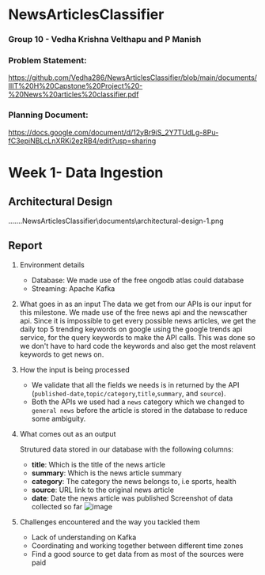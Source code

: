 # NewsArticlesClassifier

### Group 10 - **Vedha Krishna Velthapu and P Manish**

### Problem Statement:

https://github.com/Vedha286/NewsArticlesClassifier/blob/main/documents/IIIT%20H%20Capstone%20Project%20-%20News%20articles%20classifier.pdf

### Planning Document:

https://docs.google.com/document/d/12yBr9iS_2Y7TUdLg-8Pu-fC3epiNBLcLnXRKi2ezRB4/edit?usp=sharing

# Week 1- Data Ingestion

## Architectural Design

.......NewsArticlesClassifier\documents\architectural-design-1.png

## Report

1. Environment details
   - Database: We made use of the free ongodb atlas could database
   - Streaming: Apache Kafka
2. What goes in as an input
   The data we get from our APIs is our input for this milestone. We made use of the free news api and the newscather api. Since it is impossible to get every possible news articles, we get the daily top 5 trending keywords on google using the google trends api service, for the query keywords to make the API calls. This was done so we don't have to hard code the keywords and also get the most relavent keywords to get news on.
3. How the input is being processed
   - We validate that all the fields we needs is in returned by the API (`published-date`,`topic/category`,`title`,`summary`, and `source`).
   - Both the APIs we used had a `news` category which we changed to `general news` before the article is stored in the database to reduce some ambiguity.
4. What comes out as an output

   Strutured data stored in our database with the following columns:

   - **title**: Which is the title of the news article
   - **summary**: Which is the news article summary
   - **category**: The category the news belongs to, i.e sports, health
   - **source**: URL link to the original news article
   - **date**: Date the news article was published
   Screenshot of data collected so far
   ![image](https://user-images.githubusercontent.com/55736158/136675367-139481b2-60f3-4a75-abd6-2b13b9fb008f.png)

5. Challenges encountered and the way you tackled them
   - Lack of understanding on Kafka
   - Coordinating and working together between different time zones
   - Find a good source to get data from as most of the sources were paid
